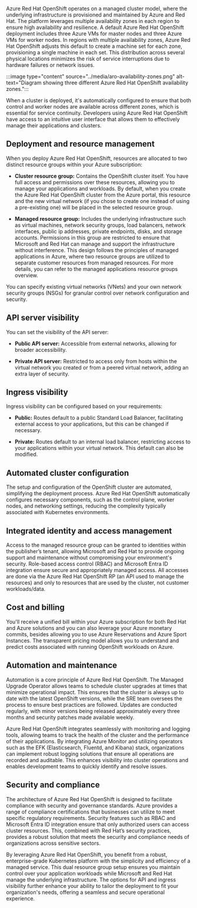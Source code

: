 Azure Red Hat OpenShift operates on a managed cluster model, where the underlying infrastructure is provisioned and maintained by Azure and Red Hat. The platform leverages multiple availability zones in each region to ensure high availability and resilience. A default Azure Red Hat OpenShift deployment includes three Azure VMs for master nodes and three Azure VMs for worker nodes. In regions with multiple availability zones, Azure Red Hat OpenShift adjusts this default to create a machine set for each zone, provisioning a single machine in each set. This distribution across several physical locations minimizes the risk of service interruptions due to hardware failures or network issues.

:::image type="content" source="../media/aro-availability-zones.png" alt-text="Diagram showing three different Azure Red Hat OpenShift availability zones.":::

When a cluster is deployed, it's automatically configured to ensure that both control and worker nodes are available across different zones, which is essential for service continuity. Developers using Azure Red Hat OpenShift have access to an intuitive user interface that allows them to effectively manage their applications and clusters.

## Deployment and resource management

When you deploy Azure Red Hat OpenShift, resources are allocated to two distinct resource groups within your Azure subscription:

- **Cluster resource group:** Contains the OpenShift cluster itself. You have full access and permissions over these resources, allowing you to manage your applications and workloads. By default, when you create the Azure Red Hat OpenShift cluster from the Azure portal, this resource and the new virtual network (if you chose to create one instead of using a pre-existing one) will be placed in the selected resource group.

- **Managed resource group:** Includes the underlying infrastructure such as virtual machines, network security groups, load balancers, network interfaces, public ip addresses, private endpoints, disks, and storage accounts. Permissions in this group are restricted to ensure that Microsoft and Red Hat can manage and support the infrastructure without interference. This design follows the principles of managed applications in Azure, where two resource groups are utilized to separate customer resources from managed resources. For more details, you can refer to the managed applications resource groups overview.

You can specify existing virtual networks (VNets) and your own network security groups (NSGs) for granular control over network configuration and security. <!-- Note that some custom deployment options are available only through the CLI. -->

## API server visibility
You can set the visibility of the API server:

- **Public API server:** Accessible from external networks, allowing for broader accessibility.

- **Private API server:** Restricted to access only from hosts within the virtual network you created or from a peered virtual network, adding an extra layer of security.

## Ingress visibility

Ingress visibility can be configured based on your requirements:

- **Public:** Routes default to a public Standard Load Balancer, facilitating external access to your applications, but this can be changed if necessary.

- **Private:** Routes default to an internal load balancer, restricting access to your applications within your virtual network. This default can also be modified.


## Automated cluster configuration

The setup and configuration of the OpenShift cluster are automated, simplifying the deployment process. Azure Red Hat OpenShift automatically configures necessary components, such as the control plane, worker nodes, and networking settings, reducing the complexity typically associated with Kubernetes environments.

## Integrated identity and access management

Access to the managed resource group can be granted to identities within the publisher’s tenant, allowing Microsoft and Red Hat to provide ongoing support and maintenance without compromising your environment's security. Role-based access control (RBAC) and Microsoft Entra ID integration ensure secure and appropriately managed access. All accesses are done via the Azure Red Hat OpenShift RP (an API used to manage the resources) and only to resources that are used by the cluster, not customer workloads/data.

## Cost and billing

You'll receive a unified bill within your Azure subscription for both Red Hat and Azure solutions and you can also leverage your Azure monetary commits, besides allowing you to use Azure Reservations and Azure Sport Instances. The transparent pricing model allows you to understand and predict costs associated with running OpenShift workloads on Azure.

## Automation and maintenance

Automation is a core principle of Azure Red Hat OpenShift. The Managed Upgrade Operator allows teams to schedule cluster upgrades at times that minimize operational impact. This ensures that the cluster is always up to date with the latest OpenShift versions, while the SRE team oversees the process to ensure best practices are followed. Updates are conducted regularly, with minor versions being released approximately every three months and security patches made available weekly.

Azure Red Hat OpenShift integrates seamlessly with monitoring and logging tools, allowing teams to track the health of the cluster and the performance of their applications. By integrating Azure Monitor and utilizing operators such as the EFK (Elasticsearch, Fluentd, and Kibana) stack, organizations can implement robust logging solutions that ensure all operations are recorded and auditable. This enhances visibility into cluster operations and enables development teams to quickly identify and resolve issues.

## Security and compliance

The architecture of Azure Red Hat OpenShift is designed to facilitate compliance with security and governance standards. Azure provides a range of compliance certifications that businesses can utilize to meet specific regulatory requirements. Security features such as RBAC and Microsoft Entra ID integration ensure that only authorized users can access cluster resources. This, combined with Red Hat’s security practices, provides a robust solution that meets the security and compliance needs of organizations across sensitive sectors.

By leveraging Azure Red Hat OpenShift, you benefit from a robust, enterprise-grade Kubernetes platform with the simplicity and efficiency of a managed service. This dual resource group setup ensures you maintain control over your application workloads while Microsoft and Red Hat manage the underlying infrastructure. The options for API and ingress visibility further enhance your ability to tailor the deployment to fit your organization's needs, offering a seamless and secure operational experience.
